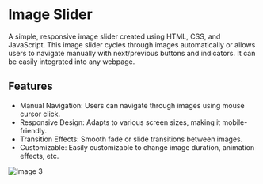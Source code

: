 

<h1>Image Slider</h1>
<p>A simple, responsive image slider created using HTML, CSS, and JavaScript. This image slider cycles through images automatically or allows users to navigate manually with next/previous buttons and indicators. It can be easily integrated into any webpage.</p>

<h2>Features</h2>
<ul>
<li>Manual Navigation: Users can navigate through images using mouse cursor click.</li>
<li>Responsive Design: Adapts to various screen sizes, making it mobile-friendly.</li>
<li>Transition Effects: Smooth fade or slide transitions between images.</li>
<li>Customizable: Easily customizable to change image duration, animation effects, etc.</li>
</ul>
<img src="" alt="Image 3">
